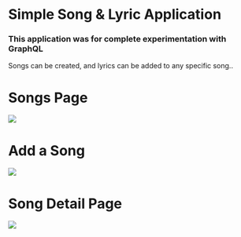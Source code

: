 <h1>Simple Song & Lyric Application</h1>



<h3>This application was for complete experimentation with GraphQL</h3>


<p>Songs can be created, and lyrics can be added to any specific song..</p>


<h1>Songs Page</h1>
<img src="https://user-images.githubusercontent.com/98666468/233804572-08e61509-87c6-4626-9264-8b9461a0174a.png" />



<h1>Add a Song</h1>
<img src="https://user-images.githubusercontent.com/98666468/233804603-731a3615-98fc-4754-ba6b-c2a040927fa3.png" />


<h1>Song Detail Page</h1>
<img src="https://user-images.githubusercontent.com/98666468/233804627-396019cd-8655-421a-bbce-806f34fd1f71.png" />




